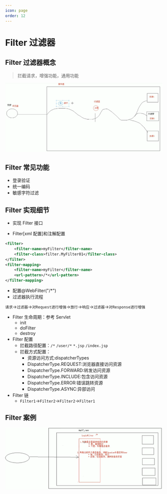 ```yaml
---
icon: page
order: 12
---
```

# Filter 过滤器

## Filter 过滤器概念

> 拦截请求，增强功能，通用功能

![image-20230417151755353](./assets/image-20230417151755353.png)

##  Filter 常见功能

- 登录验证
- 统一编码
- 敏感字符过滤

## Filter 实现细节

- 实现 Filter 接口

- Filter[xml 配置]和注解配置

```xml
<filter>
    <filter-name>myFilter</filter-name>
    <filter-class>filter.MyFilter01</filter-class>
</filter>
<filter-mapping>
    <filter-name>myFilter</filter-name>
    <url-pattern>/*</url-pattern>
</filter-mapping>
```

- 配置@WebFilter("/*")
- 过滤器执行流程

`请求`->`过滤器`->`对Request进行增强`->`放行`->`响应`->`过滤器`->`对Response进行增强`

- Filter 生命周期：参考 Servlet
  - init
  - doFilter
  - destroy
- Filter 配置
  - 拦截路径配置：`/*` `/user/*` `*.jsp` `/index.jsp`
  - 拦截方式配置：
    - 资源访问方式:dispatcherTypes
    - DispatcherType.REQUEST:浏览器直接访问资源
    - DispatcherType.FORWARD:转发访问资源
    - DispatcherType.INCLUDE:包含访问资源
    - DispatcherType.ERROR:错误跳转资源
    - DispatcherType.ASYNC:异部访问
- Filter 链
  - `Filter1`->`Filter2`->`Filter2`->`Filter1`

## Filter 案例

![image-20230417151800276](./assets/image-20230417151800276.png)
